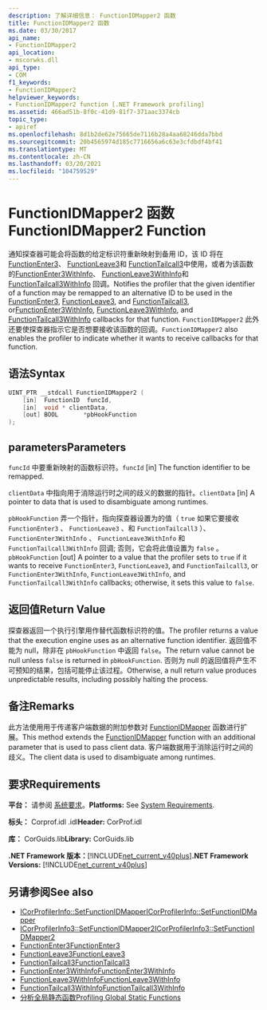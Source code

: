```yaml
---
description: 了解详细信息： FunctionIDMapper2 函数
title: FunctionIDMapper2 函数
ms.date: 03/30/2017
api_name:
- FunctionIDMapper2
api_location:
- mscorwks.dll
api_type:
- COM
f1_keywords:
- FunctionIDMapper2
helpviewer_keywords:
- FunctionIDMapper2 function [.NET Framework profiling]
ms.assetid: 466ad51b-8f0c-41d9-81f7-371aac3374cb
topic_type:
- apiref
ms.openlocfilehash: 8d1b2de62e75665de7116b28a4aa68246dda7bbd
ms.sourcegitcommit: 20b4565974d185c7716656a6c63e3cfdbdf4bf41
ms.translationtype: MT
ms.contentlocale: zh-CN
ms.lasthandoff: 03/20/2021
ms.locfileid: "104759529"
---
```

# <a name="functionidmapper2-function"></a><span data-ttu-id="e179a-103">FunctionIDMapper2 函数</span><span class="sxs-lookup"><span data-stu-id="e179a-103">FunctionIDMapper2 Function</span></span>

<span data-ttu-id="e179a-104">通知探查器可能会将函数的给定标识符重新映射到备用 ID，该 ID 将在 [FunctionEnter3](functionenter3-function.md)、 [FunctionLeave3](functionleave3-function.md)和 [FunctionTailcall3](functiontailcall3-function.md)中使用，或者为该函数的[FunctionEnter3WithInfo](functionenter3withinfo-function.md)、 [FunctionLeave3WithInfo](functionleave3withinfo-function.md)和 [FunctionTailcall3WithInfo](functiontailcall3withinfo-function.md) 回调。</span><span class="sxs-lookup"><span data-stu-id="e179a-104">Notifies the profiler that the given identifier of a function may be remapped to an alternative ID to be used in the [FunctionEnter3](functionenter3-function.md), [FunctionLeave3](functionleave3-function.md), and [FunctionTailcall3](functiontailcall3-function.md), or[FunctionEnter3WithInfo](functionenter3withinfo-function.md), [FunctionLeave3WithInfo](functionleave3withinfo-function.md), and [FunctionTailcall3WithInfo](functiontailcall3withinfo-function.md) callbacks for that function.</span></span> <span data-ttu-id="e179a-105">`FunctionIDMapper2` 此外还要使探查器指示它是否想要接收该函数的回调。</span><span class="sxs-lookup"><span data-stu-id="e179a-105">`FunctionIDMapper2` also enables the profiler to indicate whether it wants to receive callbacks for that function.</span></span>  
  
## <a name="syntax"></a><span data-ttu-id="e179a-106">语法</span><span class="sxs-lookup"><span data-stu-id="e179a-106">Syntax</span></span>  
  
```cpp  
UINT_PTR __stdcall FunctionIDMapper2 (  
    [in]  FunctionID  funcId,  
    [in]  void * clientData,  
    [out] BOOL       *pbHookFunction  
);  
```  
  
## <a name="parameters"></a><span data-ttu-id="e179a-107">parameters</span><span class="sxs-lookup"><span data-stu-id="e179a-107">Parameters</span></span>

<span data-ttu-id="e179a-108">`funcId` 中要重新映射的函数标识符。</span><span class="sxs-lookup"><span data-stu-id="e179a-108">`funcId` [in] The function identifier to be remapped.</span></span>

<span data-ttu-id="e179a-109">`clientData` 中指向用于消除运行时之间的歧义的数据的指针。</span><span class="sxs-lookup"><span data-stu-id="e179a-109">`clientData` [in] A pointer to data that is used to disambiguate among runtimes.</span></span>

<span data-ttu-id="e179a-110">`pbHookFunction` 弄一个指针，指向探查器设置为的值（ `true` 如果它要接收 `FunctionEnter3` 、 `FunctionLeave3` 、和 `FunctionTailcall3` ）、 `FunctionEnter3WithInfo` 、 `FunctionLeave3WithInfo` 和 `FunctionTailcall3WithInfo` 回调; 否则，它会将此值设置为 `false` 。</span><span class="sxs-lookup"><span data-stu-id="e179a-110">`pbHookFunction` [out] A pointer to a value that the profiler sets to `true` if it wants to receive `FunctionEnter3`, `FunctionLeave3`, and `FunctionTailcall3`, or `FunctionEnter3WithInfo`, `FunctionLeave3WithInfo`, and `FunctionTailcall3WithInfo` callbacks; otherwise, it sets this value to `false`.</span></span>

## <a name="return-value"></a><span data-ttu-id="e179a-111">返回值</span><span class="sxs-lookup"><span data-stu-id="e179a-111">Return Value</span></span>  

 <span data-ttu-id="e179a-112">探查器返回一个执行引擎用作替代函数标识符的值。</span><span class="sxs-lookup"><span data-stu-id="e179a-112">The profiler returns a value that the execution engine uses as an alternative function identifier.</span></span> <span data-ttu-id="e179a-113">返回值不能为 null，除非在 `pbHookFunction` 中返回 `false`。</span><span class="sxs-lookup"><span data-stu-id="e179a-113">The return value cannot be null unless `false` is returned in `pbHookFunction`.</span></span> <span data-ttu-id="e179a-114">否则为 null 的返回值将产生不可预知的结果，包括可能停止该过程。</span><span class="sxs-lookup"><span data-stu-id="e179a-114">Otherwise, a null return value produces unpredictable results, including possibly halting the process.</span></span>  
  
## <a name="remarks"></a><span data-ttu-id="e179a-115">备注</span><span class="sxs-lookup"><span data-stu-id="e179a-115">Remarks</span></span>  

 <span data-ttu-id="e179a-116">此方法使用用于传递客户端数据的附加参数对 [FunctionIDMapper](functionidmapper-function.md) 函数进行扩展。</span><span class="sxs-lookup"><span data-stu-id="e179a-116">This method extends the [FunctionIDMapper](functionidmapper-function.md) function with an additional parameter that is used to pass client data.</span></span> <span data-ttu-id="e179a-117">客户端数据用于消除运行时之间的歧义。</span><span class="sxs-lookup"><span data-stu-id="e179a-117">The client data is used to disambiguate among runtimes.</span></span>  
  
## <a name="requirements"></a><span data-ttu-id="e179a-118">要求</span><span class="sxs-lookup"><span data-stu-id="e179a-118">Requirements</span></span>  

 <span data-ttu-id="e179a-119">**平台：** 请参阅 [系统要求](../../get-started/system-requirements.md)。</span><span class="sxs-lookup"><span data-stu-id="e179a-119">**Platforms:** See [System Requirements](../../get-started/system-requirements.md).</span></span>  
  
 <span data-ttu-id="e179a-120">**标头：** Corprof.idl .idl</span><span class="sxs-lookup"><span data-stu-id="e179a-120">**Header:** CorProf.idl</span></span>  
  
 <span data-ttu-id="e179a-121">**库：** CorGuids.lib</span><span class="sxs-lookup"><span data-stu-id="e179a-121">**Library:** CorGuids.lib</span></span>  
  
 <span data-ttu-id="e179a-122">**.NET Framework 版本：**[!INCLUDE[net_current_v40plus](../../../../includes/net-current-v40plus-md.md)]</span><span class="sxs-lookup"><span data-stu-id="e179a-122">**.NET Framework Versions:** [!INCLUDE[net_current_v40plus](../../../../includes/net-current-v40plus-md.md)]</span></span>  
  
## <a name="see-also"></a><span data-ttu-id="e179a-123">另请参阅</span><span class="sxs-lookup"><span data-stu-id="e179a-123">See also</span></span>

- [<span data-ttu-id="e179a-124">ICorProfilerInfo::SetFunctionIDMapper</span><span class="sxs-lookup"><span data-stu-id="e179a-124">ICorProfilerInfo::SetFunctionIDMapper</span></span>](icorprofilerinfo-setfunctionidmapper-method.md)
- [<span data-ttu-id="e179a-125">ICorProfilerInfo3::SetFunctionIDMapper2</span><span class="sxs-lookup"><span data-stu-id="e179a-125">ICorProfilerInfo3::SetFunctionIDMapper2</span></span>](icorprofilerinfo3-setfunctionidmapper2-method.md)
- [<span data-ttu-id="e179a-126">FunctionEnter3</span><span class="sxs-lookup"><span data-stu-id="e179a-126">FunctionEnter3</span></span>](functionenter3-function.md)
- [<span data-ttu-id="e179a-127">FunctionLeave3</span><span class="sxs-lookup"><span data-stu-id="e179a-127">FunctionLeave3</span></span>](functionleave3-function.md)
- [<span data-ttu-id="e179a-128">FunctionTailcall3</span><span class="sxs-lookup"><span data-stu-id="e179a-128">FunctionTailcall3</span></span>](functiontailcall3-function.md)
- [<span data-ttu-id="e179a-129">FunctionEnter3WithInfo</span><span class="sxs-lookup"><span data-stu-id="e179a-129">FunctionEnter3WithInfo</span></span>](functionenter3withinfo-function.md)
- [<span data-ttu-id="e179a-130">FunctionLeave3WithInfo</span><span class="sxs-lookup"><span data-stu-id="e179a-130">FunctionLeave3WithInfo</span></span>](functionleave3withinfo-function.md)
- [<span data-ttu-id="e179a-131">FunctionTailcall3WithInfo</span><span class="sxs-lookup"><span data-stu-id="e179a-131">FunctionTailcall3WithInfo</span></span>](functiontailcall3withinfo-function.md)
- [<span data-ttu-id="e179a-132">分析全局静态函数</span><span class="sxs-lookup"><span data-stu-id="e179a-132">Profiling Global Static Functions</span></span>](profiling-global-static-functions.md)
